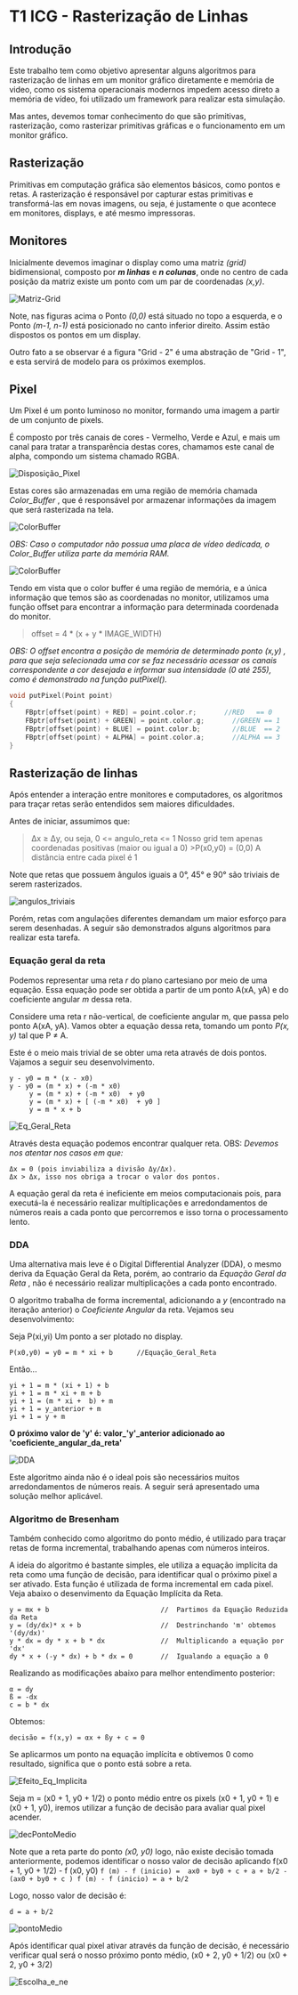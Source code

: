 # T1 ICG - Rasterização de Linhas

## Introdução

  Este trabalho tem como objetivo apresentar alguns algoritmos para rasterização de linhas em um monitor gráfico diretamente e memória de video, como os sistema operacionais modernos impedem acesso direto a memória de vídeo, foi utilizado um framework para realizar esta simulação.

  Mas antes, devemos tomar conhecimento do que são primitivas, rasterização, como rasterizar primitivas gráficas e o funcionamento em um monitor gráfico.
  
## Rasterização

  Primitivas em computação gráfica são elementos básicos, como pontos e retas. A rasterização é responsável por capturar estas primitivas e transformá-las em novas imagens, ou seja, é justamente o que acontece em monitores, displays, e até mesmo impressoras.

## Monitores

  Inicialmente devemos imaginar o display como uma matriz _(grid)_ bidimensional, composto por **_m linhas_** e **_n colunas_**, onde no centro de cada posição da matriz existe um ponto com um par de coordenadas _(x,y)_. 
  
![Matriz-Grid](https://github.com/FelipeNasci/Line_Rasterization/blob/master/images/grids.png?raw=true)

  Note, nas figuras acima o Ponto _(0,0)_ está situado no topo a esquerda, e o Ponto _(m-1, n-1)_ está posicionado no canto inferior direito. Assim estão dispostos os pontos em um display.
  
  Outro fato a se observar é a figura "Grid - 2" é uma abstração de "Grid - 1", e esta servirá de modelo para os próximos exemplos.
  
## Pixel
  Um Pixel é um ponto luminoso no monitor, formando uma imagem a partir de um conjunto de pixels. 
  
  É composto por três canais de cores - Vermelho, Verde e Azul, e mais um canal para tratar a transparência destas cores, chamamos este canal de alpha, compondo um sistema chamado RGBA.
  
  ![Disposição_Pixel](https://github.com/FelipeNasci/Line_Rasterization/blob/master/images/Disposi%C3%A7%C3%A3o_Pixel.png?raw=true)
  
  Estas cores são armazenadas em uma região de memória chamada _Color_Buffer_ , que é responsável por armazenar informações da imagem que será rasterizada na tela.
  
  ![ColorBuffer](https://github.com/FelipeNasci/Line_Rasterization/blob/master/images/ColorBuffer.png?raw=true)
  
  _OBS: Caso o computador não possua uma placa de vídeo dedicada, o Color_Buffer utiliza parte da memória RAM._
  
  ![ColorBuffer](https://github.com/FelipeNasci/Line_Rasterization/blob/master/images/ColorBuffer2.png?raw=true)

  Tendo em vista que o color buffer é uma região de memória, e a única informação que temos são as coordenadas no monitor, utilizamos uma função offset para encontrar a informação para determinada coordenada do monitor.

>   offset = 4 * (x + y * IMAGE_WIDTH)

_OBS: O _offset_ encontra a posição de memória de determinado ponto _(x,y)_ , para que seja selecionada uma cor se faz necessário acessar os canais correspondente a cor desejada e informar sua intensidade (0 até 255), como é demonstrado na função putPixel()._

````C
void putPixel(Point point)
{
    FBptr[offset(point) + RED] = point.color.r;		  //RED   == 0
    FBptr[offset(point) + GREEN] = point.color.g;		//GREEN == 1
    FBptr[offset(point) + BLUE] = point.color.b;		//BLUE  == 2
    FBptr[offset(point) + ALPHA] = point.color.a;		//ALPHA == 3
}
````
## Rasterização de linhas

Após entender a interação entre monitores e computadores, os algoritmos para traçar retas serão entendidos sem maiores dificuldades.

Antes de iniciar, assumimos que:

>   Δx ≥ Δy, ou seja, 0 <= angulo_reta <= 1
>   Nosso grid tem apenas coordenadas positivas (maior ou igual a 0)
    >P(x0,y0) = (0,0)
>A distância entre cada pixel é 1

Note que retas que possuem ângulos iguais a 0°, 45° e 90° são triviais de serem rasterizados.

![angulos_triviais](https://github.com/FelipeNasci/Line_Rasterization/blob/master/images/Pixel%20angulos%200%2090%2045.png?raw=true)

Porém, retas com angulações diferentes demandam um maior esforço para serem desenhadas. A seguir são demonstrados alguns algoritmos para realizar esta tarefa.

### Equação geral da reta

Podemos representar uma reta _r_ do plano cartesiano por meio de uma equação. Essa equação pode ser obtida a partir de um ponto A(xA, yA) e do coeficiente angular _m_ dessa reta.

Considere uma reta r não-vertical, de coeficiente angular m, que passa pelo ponto A(xA, yA). Vamos obter a equação dessa reta, tomando um ponto _P(x, y)_ tal que P ≠ A.

Este é o meio mais trivial de se obter uma reta através de dois pontos. Vajamos a seguir seu desenvolvimento.

````
y - y0 = m * (x - x0)  
y - y0 = (m * x) + (-m * x0)
     y = (m * x) + (-m * x0)  + y0
     y = (m * x) + [ (-m * x0)  + y0 ]
     y = m * x + b
````
![Eq_Geral_Reta](https://github.com/FelipeNasci/Line_Rasterization/blob/master/images/Equa%C3%A7%C3%A3o%20Geral.png?raw=true)

Através desta equação podemos encontrar qualquer reta.
OBS: _Devemos nos atentar nos casos em que:_
````
Δx = 0 (pois inviabiliza a divisão Δy/Δx).
Δx > Δx, isso nos obriga a trocar o valor dos pontos.
````
A equação geral da reta é ineficiente em meios computacionais pois, para executá-la é necessário realizar multiplicações e arredondamentos de números reais a cada ponto que percorremos e isso torna o processamento lento.

### DDA

Uma alternativa mais leve é o Digital Differential Analyzer (DDA), o mesmo deriva da Equação Geral da Reta, porém, ao contrario da _Equação Geral da Reta_ , não é necessário realizar multiplicações a cada ponto encontrado.

O algoritmo trabalha de forma incremental, adicionando a _y_ (encontrado na iteração anterior) o _Coeficiente Angular_ da reta. Vejamos seu desenvolvimento:


Seja P(xi,yi) Um ponto a ser plotado no display.
````
P(x0,y0) = y0 = m * xi + b      //Equação_Geral_Reta
````

Então...
````
yi + 1 = m * (xi + 1) + b
yi + 1 = m * xi + m + b
yi + 1 = (m * xi +  b) + m
yi + 1 = y_anterior + m
yi + 1 = y + m
````
**O próximo valor de 'y' é: valor_'y'_anterior adicionado ao 'coeficiente_angular_da_reta'**

![DDA](https://github.com/FelipeNasci/Line_Rasterization/blob/master/images/dda.png?raw=true)

Este algoritmo ainda não é o ideal pois são necessários muitos arredondamentos de números reais. A seguir será apresentado uma solução melhor aplicável.

### Algoritmo de Bresenham

Também conhecido como algoritmo do ponto médio, é utilizado para traçar retas de forma incremental, trabalhando apenas com números inteiros.

A ideia do algoritmo é bastante simples, ele utiliza a equação implícita da reta como uma função de decisão, para identificar qual o próximo pixel a ser ativado. Esta função é utilizada de forma incremental em cada pixel. Veja abaixo o desenvimento da Equação Implícita da Reta.

````
y = mx + b                            //  Partimos da Equação Reduzida da Reta
y = (dy/dx)* x + b                    //  Destrinchando 'm' obtemos '(dy/dx)'
y * dx = dy * x + b * dx              //  Multiplicando a equação por 'dx'
dy * x + (-y * dx) + b * dx = 0       //  Igualando a equação a 0
````

Realizando as modificações abaixo para melhor entendimento posterior:

````
α = dy
ß = -dx
c = b * dx
````

Obtemos:
````
decisão = f(x,y) = αx + ßy + c = 0
````

Se aplicarmos um ponto na equação implícita e obtivemos 0 como resultado, significa que o ponto está sobre a reta.

![Efeito_Eq_Implicita](https://github.com/FelipeNasci/Line_Rasterization/blob/master/images/Efeito%20Equa%C3%A7%C3%A3o%20Impl%C3%ADcita.png?raw=true)

Seja m = (x0 + 1, y0 + 1/2) o ponto médio entre os pixels  (x0 + 1, y0 + 1) e  (x0 + 1, y0), iremos utilizar a função de decisão para avaliar qual pixel acender.

![decPontoMedio](https://github.com/FelipeNasci/Line_Rasterization/blob/master/images/PontoM%C3%A9dio.png?raw=true)

Note que a reta parte do ponto _(x0, y0)_ logo, não existe decisão tomada anteriormente, podemos identificar o nosso valor de decisão aplicando f(x0 + 1,  y0  + 1/2) - f (x0,  y0)
``
 f (m) - f (inicio) =  ax0 + by0 + c + a + b/2 - (ax0 + by0 + c )
 f (m) - f (inicio) = a + b/2
``

Logo, nosso valor de decisão é:
````
d = a + b/2
````

![pontoMedio](https://github.com/FelipeNasci/Line_Rasterization/blob/master/images/Ponto_m%C3%A9dio.png?raw=true)

Após identificar qual pixel ativar através da função de decisão, é necessário verificar qual será o nosso próximo ponto médio, (x0 + 2, y0 + 1/2) ou (x0 + 2, y0 + 3/2)

![Escolha_e_ne](https://github.com/FelipeNasci/Line_Rasterization/blob/master/images/Escolha_e_ne.png?raw=true)

